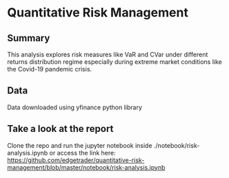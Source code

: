 # Quantitative Risk Management

## Summary
This analysis explores risk measures like VaR and CVar under different returns distribution regime especially during extreme market conditions like the Covid-19 pandemic crisis.

## Data
Data downloaded using yfinance python library

## Take a look at the report
Clone the repo and run the jupyter notebook inside ./notebook/risk-analysis.ipynb
or access the link here: https://github.com/edgetrader/quantitative-risk-management/blob/master/notebook/risk-analysis.ipynb
